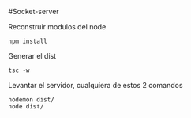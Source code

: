 #Socket-server

Reconstruir modulos del node
```
npm install
```

Generar el dist
```
tsc -w
```

Levantar el servidor, cualquiera de estos 2 comandos
```
nodemon dist/
node dist/
```
